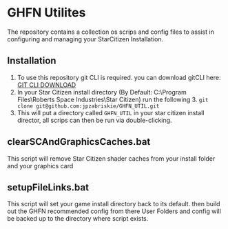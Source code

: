 # GHFN Utilites 

The repository contains a collection os scrips and config files to assist in configuring and managing your StarCitizen
Installation.
## Installation
1. To use this repository git CLI is required. you can download gitCLI here: [GIT CLI DOWNLOAD](https://git-scm.com/downloads)
2. In your Star Citizen install directory (By Default: C:\Program Files\Roberts Space Industries\Star Citizen) run the following
   3. `git clone git@github.com:jpzabriskie/GHFN_UTIL.git`
4. This will put a directory called `GHFN_UTIL` in your star citizen install director, all scrips can then be run via double-clicking. 

## clearSCAndGraphicsCaches.bat
This script will remove Star Citizen shader caches from your install folder and your graphics card

## setupFileLinks.bat
This script will set your game install directory back to its default. then build out the GHFN recommended config from there
User Folders and config will be backed up to the directory where script exists. 